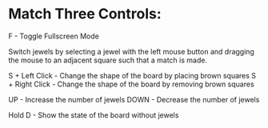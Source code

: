 # Match Three Controls:

F - Toggle Fullscreen Mode

Switch jewels by selecting a jewel with the left mouse button and dragging the mouse to an adjacent square such that a match is made.

S + Left Click - Change the shape of the board by placing brown squares
S + Right Click - Change the shape of the board by removing brown squares

UP - Increase the number of jewels
DOWN - Decrease the number of jewels

Hold D - Show the state of the board without jewels
